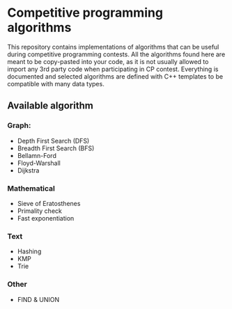 # Competitive programming algorithms

This repository contains implementations of algorithms that can be useful during competitive programming contests. All the algorithms found here are meant to be copy-pasted into your code, as it is not usually allowed to import any 3rd party code when participating in CP contest. Everything is documented and selected algorithms are defined with C++ templates to be compatible with many data types.

## Available algorithm

### Graph:
- Depth First Search (DFS)
- Breadth First Search (BFS)
- Bellamn-Ford
- Floyd-Warshall
- Dijkstra

### Mathematical
- Sieve of Eratosthenes
- Primality check
- Fast exponentiation

### Text
- Hashing
- KMP
- Trie

### Other
- FIND & UNION
